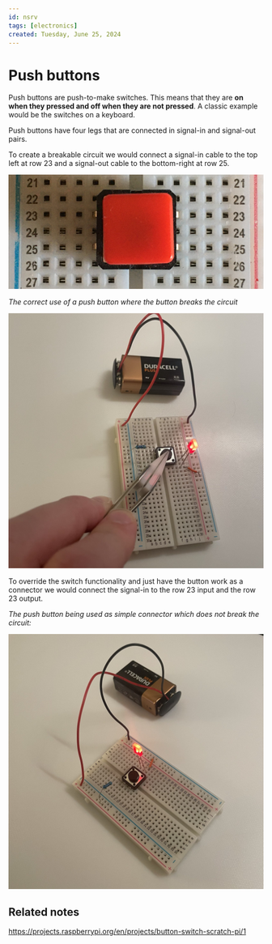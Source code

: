 ```yaml
---
id: nsrv
tags: [electronics]
created: Tuesday, June 25, 2024
---
```


# Push buttons

Push buttons are push-to-make switches. This means that they are **on when they
pressed and off when they are not pressed**. A classic example would be the
switches on a keyboard.

Push buttons have four legs that are connected in signal-in and signal-out
pairs.

To create a breakable circuit we would connect a signal-in cable to the top left
at row 23 and a signal-out cable to the bottom-right at row 25.

![Push button legs diagram](../img/push-button-legs.png)

_The correct use of a push button where the button breaks the circuit_

![](../img/correct_push_button.jpg)

To override the switch functionality and just have the button work as a
connector we would connect the signal-in to the row 23 input and the row 23
output.

_The push button being used as simple connector which does not break the
circuit:_

![](../img/incorrect_push_button.jpg)

## Related notes

https://projects.raspberrypi.org/en/projects/button-switch-scratch-pi/1
